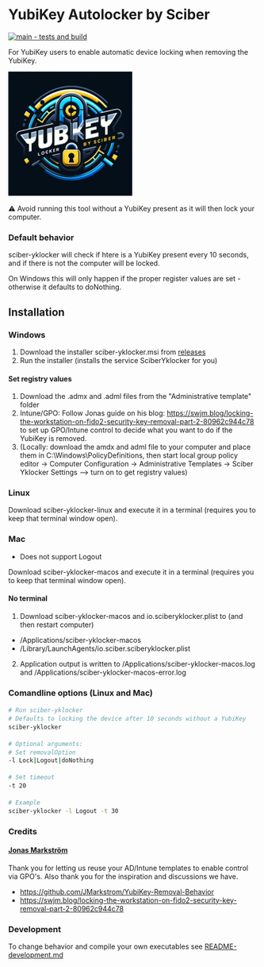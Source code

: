 # YubiKey Autolocker by Sciber
[![main - tests and build](https://github.com/sciber-io/yklocker/actions/workflows/ci.yml/badge.svg?branch=main)](https://github.com/sciber-io/yklocker/actions/workflows/ci.yml)

For YubiKey users to enable automatic device locking when removing the YubiKey.

<img src="src/sciber_yklocker.png" alt="YubiKey Autolocker by Sciber" width="250"/>


:warning: Avoid running this tool without a YubiKey present as it will then lock your computer.

### Default behavior
sciber-yklocker will check if htere is a YubiKey present every 10 seconds, and if there is not the computer will be locked.

On Windows this will only happen if the proper register values are set - otherwise it defaults to doNothing.

## Installation
### Windows
1. Download the installer sciber-yklocker.msi from [releases](https://github.com/sciber-io/yklocker/releases)
2. Run the installer (installs the service SciberYklocker for you)
#### Set registry values
1. Download the .admx and .adml files from the "Administrative template" folder
2. Intune/GPO: Follow Jonas guide on his blog: https://swjm.blog/locking-the-workstation-on-fido2-security-key-removal-part-2-80962c944c78 to set up GPO/Intune control to decide what you want to do if the YubiKey is removed.
3. (Locally: download the amdx and adml file to your computer and place them in C:\Windows\PolicyDefinitions, then start local group policy editor -> Computer Configuration -> Administrative Templates -> Sciber Yklocker Settings --> turn on to get registry values)


### Linux
Download sciber-yklocker-linux and execute it in a terminal (requires you to keep that terminal window open).



### Mac
- Does not support Logout

Download sciber-yklocker-macos and execute it in a terminal (requires you to keep that terminal window open).

#### No terminal
1. Download sciber-yklocker-macos and io.sciberyklocker.plist to (and then restart computer)
- /Applications/sciber-yklocker-macos
- /Library/LaunchAgents/io.sciber.sciberyklocker.plist
2. Application output is written to /Applications/sciber-yklocker-macos.log and /Applications/sciber-yklocker-macos-error.log



### Comandline options (Linux and Mac)
```bash
# Run sciber-yklocker
# Defaults to locking the device after 10 seconds without a YubiKey
sciber-yklocker

# Optional arguments:
# Set removalOption
-l Lock|Logout|doNothing

# Set timeout
-t 20

# Example
sciber-yklocker -l Logout -t 30
```


### Credits
####  [Jonas Markström](https://github.com/JMarkstrom/YubiKey-Removal-Behavior)
Thank you for letting us reuse your AD/Intune templates to enable control via GPO's. Also thank you for the inspiration and discussions we have.
- https://github.com/JMarkstrom/YubiKey-Removal-Behavior
- https://swjm.blog/locking-the-workstation-on-fido2-security-key-removal-part-2-80962c944c78


### Development
To change behavior and compile your own executables see [README-development.md](README-development.md)
